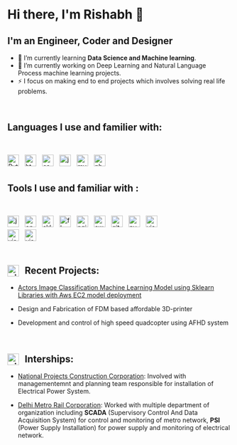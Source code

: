 # Hi there, I'm Rishabh 👋

## I'm an Engineer, Coder and Designer


- 🌱 I’m currently learning **Data Science and Machine learning**.
- 🔭 I’m currently working on Deep Learning and Natural Language Process machine learning projects.
- ⚡ I focus on making end to end projects which involves solving real life problems.
<!-- 👯 I’m looking to collaborate on ...
- 🤔 I’m looking for help with ...
- 💬 Ask me about ...
- 📫 How to reach me: ...
- 😄 Pronouns: ...
- ⚡ Fun fact: ...```
-->
<br/>

## Languages I use and familier with:

<br/>

[<img align="left" alt="Python" width="26px" src="https://cdn.jsdelivr.net/gh/devicons/devicon/icons/python/python-original.svg" style="padding-right:10px;" />](https://www.python.org/ "Python") 
[<img align="left" alt="html" width="26px" src="https://cdn.jsdelivr.net/gh/devicons/devicon/icons/html5/html5-original.svg" style="padding-right:10px;"/>](https://www.w3schools.com/tags/att_download.asp "HTML")
[<img align="left" alt="css" width="26px" src="https://cdn.jsdelivr.net/gh/devicons/devicon/icons/css3/css3-original.svg" style="padding-right:10px;"/>](https://developer.mozilla.org/en-US/docs/Web/CSS "CSS")
[<img align="left" alt="javascript" width="26px" src="https://cdn.jsdelivr.net/gh/devicons/devicon/icons/javascript/javascript-original.svg" style="padding-right:10px;"/>](https://www.javascript.com/ "JavaScript")
[<img align="left" alt="mysql" width="26px" src="https://cdn.jsdelivr.net/gh/devicons/devicon/icons/mysql/mysql-original-wordmark.svg" style="padding-right:10px;"/>](https://www.mysql.com/ "MySql")
[<img align="left" alt="php" width="26px" src="https://cdn.jsdelivr.net/gh/devicons/devicon/icons/php/php-original.svg" style="padding-right:10px;"/>](https://www.php.net/ "Php")
          
<br/>
<br/>

## Tools I use and familiar with :
<br/>

[<img align="left" alt="jupyter" width="26px" src="https://cdn.jsdelivr.net/gh/devicons/devicon/icons/jupyter/jupyter-original-wordmark.svg" style="padding-right:10px;"/>](https://jupyter.org/ "Jupyter Notebook")
[<img align="left" alt="opencv" width="26px" src="https://cdn.jsdelivr.net/gh/devicons/devicon/icons/opencv/opencv-original.svg" style="padding-right:10px;"/>](https://opencv.org/ "OpenCV")
[<img align="left" alt="sklearn" width="26px" src="https://user-images.githubusercontent.com/30430757/177335743-4db65420-115c-4d05-ba7f-3c6c7a7ee838.svg" style="padding-right:10px;" />](https://scikit-learn.org/stable/ "Sklearn")
[<img align="left" alt="flask" width="26px" src="https://user-images.githubusercontent.com/30430757/177341221-632296bf-b8b7-49e3-8fa1-f4de32c70f9c.svg" style="padding-right:10px;"/>](https://flask.palletsprojects.com/en/2.1.x/ "Flask")
[<img align="left" alt="nginx" width="26px" src="https://cdn.jsdelivr.net/gh/devicons/devicon/icons/nginx/nginx-original.svg" style="padding-right:10px;" />](https://www.nginx.com/ "Nginx")
[<img align="left" alt="aws" width="26px" src="https://cdn.jsdelivr.net/gh/devicons/devicon/icons/amazonwebservices/amazonwebservices-original.svg" style="padding-right:10px;" />](https://aws.amazon.com/ "AWS")
[<img align="left" alt="github" width="26px" src="https://user-images.githubusercontent.com/30430757/177340516-58cfbaa0-874b-4426-a238-3ebf9f440aeb.svg" style="padding-right:10px;" />](https://github.com/RishabhkmrRK "Github")
[<img align="left" alt="pycharm" width="26px" src="https://cdn.jsdelivr.net/gh/devicons/devicon/icons/pycharm/pycharm-original.svg" style="padding-right:10px;" />](https://www.jetbrains.com/pycharm/ "pycharm")
[<img align="left" alt="visualstudiocode" width="26px" src="https://cdn.jsdelivr.net/gh/devicons/devicon/icons/visualstudio/visualstudio-plain.svg" style="padding-right:10px;" />](https://code.visualstudio.com/ "Visual Studio Code")
<br/>

[<img align="left" alt="visualstudiocode" width="26px" src="https://cdn.jsdelivr.net/gh/devicons/devicon/icons/visualstudio/visualstudio-plain.svg" style="padding-right:10px;" />](https://code.visualstudio.com/ "Visual Studio Code")
[<img align="left" alt="visualstudiocode" width="26px" src="https://cdn.jsdelivr.net/gh/devicons/devicon/icons/visualstudio/visualstudio-plain.svg" style="padding-right:10px;" />](https://code.visualstudio.com/ "Visual Studio Code")

<br/>
<br/>
<br/>

## <img align="left" alt="github" width="26px" src="https://user-images.githubusercontent.com/30430757/177340516-58cfbaa0-874b-4426-a238-3ebf9f440aeb.svg" style="padding-right:10px;" /> Recent Projects:

- [Actors Image Classification Machine Learning Model using Sklearn Libraries with Aws EC2 model deployment](https://github.com/RishabhkmrRK/Actors-Image-Classification)

- Design and Fabrication of FDM based affordable 3D-printer
- Development and control of high speed quadcopter using AFHD system

<br/>

## <img align="left" alt="github" width="26px" src="https://user-images.githubusercontent.com/30430757/177340516-58cfbaa0-874b-4426-a238-3ebf9f440aeb.svg" style="padding-right:10px;" /> Interships:

- [National Projects Construction Corporation](https://github.com/RishabhkmrRK/Internship_National-Projects-Construction-Corporation-Limited): Involved with managementemnt and planning team responsible for installation of Electrical Power System.

- [Delhi Metro Rail Corporation](https://github.com/RishabhkmrRK/Internship_Delhi-Metro-Rail-Corporation): Worked with multiple department of organization including **SCADA** (Supervisory Control And Data Acquisition System) for control and monitoring of metro network, **PSI** (Power Supply Installation) for power supply and monitoring of electrical network. 

